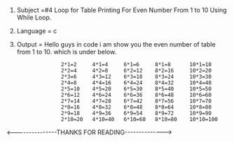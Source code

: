 1. Subject =#4 Loop for Table Printing For Even Number From 1 to 10 Using While Loop.

2. Language = c

3. Output = Hello guys in code i am show you the even number of table from 1 to 10. which is under below.


                     2*1=2     4*1=4     6*1=6     8*1=8      10*1=10
                     2*2=4     4*2=8     6*2=12    8*2=16     10*2=20        
                     2*3=6     4*3=12    6*3=18    8*3=24     10*3=30      
                     2*4=8     4*4=16    6*4=24    8*4=32     10*4=40
                     2*5=10    4*5=20    6*5=30    8*5=40     10*5=50
                     2*6=12    4*6=24    6*6=36    8*6=48     10*6=60
                     2*7=14    4*7=28    6*7=42    8*7=56     10*7=70
                     2*8=16    4*8=32    6*8=48    8*8=64     10*8=80
                     2*9=18    4*9=36    6*9=54    8*9=72     10*9=90
                     2*10=20   4*10=40   6*10=60   8*10=80    10*10=100


<---------------THANKS FOR READING-------------->
